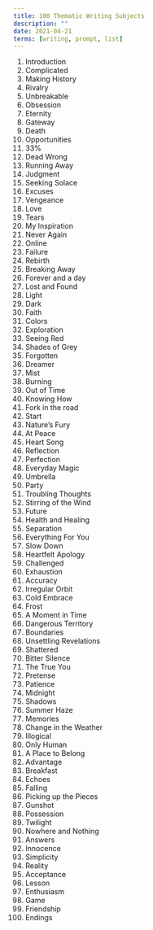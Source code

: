 ```yaml
---
title: 100 Thematic Writing Subjects
description: ""
date: 2021-04-21
terms: [writing, prompt, list]
---
```


1. Introduction
2. Complicated
3. Making History
4. Rivalry
5. Unbreakable
6. Obsession
7. Eternity
8. Gateway
9. Death
10. Opportunities
11. 33%
12. Dead Wrong
13. Running Away
14. Judgment
15. Seeking Solace
16. Excuses
17. Vengeance
18. Love
19. Tears
20. My Inspiration
21. Never Again
22. Online
23. Failure
24. Rebirth
25. Breaking Away
26. Forever and a day
27. Lost and Found
28. Light
29. Dark
30. Faith
31. Colors
32. Exploration
33. Seeing Red
34. Shades of Grey
35. Forgotten
36. Dreamer
37. Mist
38. Burning
39. Out of Time
40. Knowing How
41. Fork in the road
42. Start
43. Nature’s Fury
44. At Peace
45. Heart Song
46. Reflection
47. Perfection
48. Everyday Magic
49. Umbrella
50. Party
51. Troubling Thoughts
52. Stirring of the Wind
53. Future
54. Health and Healing
55. Separation
56. Everything For You
57. Slow Down
58. Heartfelt Apology
59. Challenged
60. Exhaustion
61. Accuracy
62. Irregular Orbit
63. Cold Embrace
64. Frost
65. A Moment in Time
66. Dangerous Territory
67. Boundaries
68. Unsettling Revelations
69. Shattered
70. Bitter Silence
71. The True You
72. Pretense
73. Patience
74. Midnight
75. Shadows
76. Summer Haze
77. Memories
78. Change in the Weather
79. Illogical
80. Only Human
81. A Place to Belong
82. Advantage
83. Breakfast
84. Echoes
85. Falling
86. Picking up the Pieces
87. Gunshot
88. Possession
89. Twilight
90. Nowhere and Nothing
91. Answers
92. Innocence
93. Simplicity
94. Reality
95. Acceptance
96. Lesson
97. Enthusiasm
98. Game
99. Friendship
100. Endings
